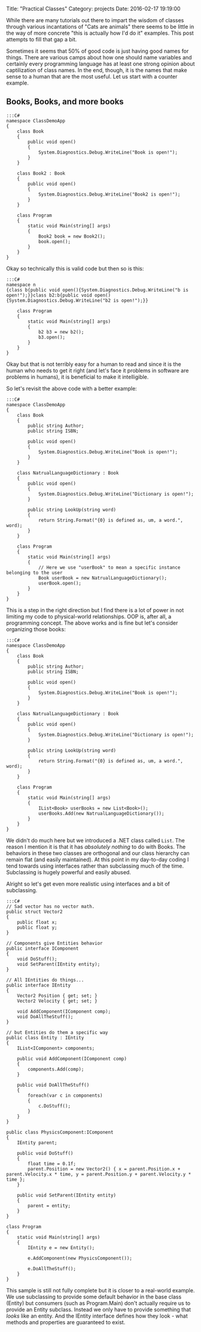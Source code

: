 Title: "Practical Classes"
Category: projects
Date: 2016-02-17 19:19:00

While there are many tutorials out there to impart the wisdom of classes through various incantations of "Cats are animals" there seems to be little in the way of more concrete "this is actually how I'd do it" examples.  This post attempts to fill that gap a bit.

Sometimes it seems that 50% of good code is just having good names for things.  There are various camps about how one should name variables and certainly every programming language has at least one strong opinion about captilization of class names.  In the end, though, it is the names that make sense to a human that are the most useful.  Let us start with a counter example.

## Books, Books, and more books

    :::C#
    namespace ClassDemoApp
    {
        class Book
        {
            public void open()
            {
                System.Diagnostics.Debug.WriteLine("Book is open!");
            }
        }

        class Book2 : Book
        {
            public void open()
            {
                System.Diagnostics.Debug.WriteLine("Book2 is open!");
            }
        }

        class Program
        {
            static void Main(string[] args)
            {
                Book2 book = new Book2();
                book.open();
            }
        }
    }

Okay so technically this is valid code but then so is this:

    :::C#
    namespace n
    {class b{public void open(){System.Diagnostics.Debug.WriteLine("b is open!");}}class b2:b{public void open(){System.Diagnostics.Debug.WriteLine("b2 is open!");}}

        class Program
        {
            static void Main(string[] args)
            {
                b2 b3 = new b2();
                b3.open();
            }
        }
    }

Okay but that is not terribly easy for a human to read and since it is the human who needs to get it right (and let's face it problems in software are problems in humans), it is beneficial to make it intelligible.

So let's revisit the above code with a better example:

    :::C#
    namespace ClassDemoApp
    {
        class Book
        {
            public string Author;
            public string ISBN;

            public void open()
            {
                System.Diagnostics.Debug.WriteLine("Book is open!");
            }
        }

        class NatrualLanguageDictionary : Book
        {
            public void open()
            {
                System.Diagnostics.Debug.WriteLine("Dictionary is open!");
            }

            public string LookUp(string word)
            {
                return String.Format("{0} is defined as, um, a word.", word);
            }
        }

        class Program
        {
            static void Main(string[] args)
            {
                // Here we use "userBook" to mean a specific instance belonging to the user
                Book userBook = new NatrualLanguageDictionary();
                userBook.open();
            }
        }
    }

This is a step in the right direction but I find there is a lot of power in not limiting my code to physical-world relationships.  OOP is, after all, a programming concept.  The above works and is fine but let's consider organizing those books:

    :::C#
    namespace ClassDemoApp
    {
        class Book
        {
            public string Author;
            public string ISBN;

            public void open()
            {
                System.Diagnostics.Debug.WriteLine("Book is open!");
            }
        }

        class NatrualLanguageDictionary : Book
        {
            public void open()
            {
                System.Diagnostics.Debug.WriteLine("Dictionary is open!");
            }

            public string LookUp(string word)
            {
                return String.Format("{0} is defined as, um, a word.", word);
            }
        }

        class Program
        {
            static void Main(string[] args)
            {
                IList<Book> userBooks = new List<Book>();
                userBooks.Add(new NatrualLanguageDictionary());
            }
        }
    }

We didn't do much here but we introduced a .NET class called `List`.  The reason I mention it is that it has *absolutely nothing* to do with Books.  The behaviors in these two classes are orthogonal and our class hierarchy can remain flat (and easily maintained).  At this point in my day-to-day coding I tend towards using interfaces rather than subclassing much of the time.  Subclassing is hugely powerful and easily abused.

Alright so let's get even more realistic using interfaces and a bit of subclassing.

    :::C#
    // Sad vector has no vector math.
    public struct Vector2
    {
        public float x;
        public float y;
    }

    // Components give Entities behavior
    public interface IComponent
    {
        void DoStuff();
        void SetParent(IEntity entity);
    }

    // All IEntities do things...
    public interface IEntity
    {
        Vector2 Position { get; set; }
        Vector2 Velocity { get; set; }

        void AddComponent(IComponent comp);
        void DoAllTheStuff();
    }

    // but Entities do them a specific way
    public class Entity : IEntity
    {
        IList<IComponent> components;

        public void AddComponent(IComponent comp)
        {
            components.Add(comp);
        }

        public void DoAllTheStuff()
        {
            foreach(var c in components)
            {
                c.DoStuff();
            }
        }
    }

    public class PhysicsComponent:IComponent
    {
        IEntity parent;

        public void DoStuff()
        {
            float time = 0.1f;
            parent.Position = new Vector2() { x = parent.Position.x + parent.Velocity.x * time, y = parent.Position.y + parent.Velocity.y * time };
        }

        public void SetParent(IEntity entity)
        {
            parent = entity;
        }
    }

    class Program
    {
        static void Main(string[] args)
        {
            IEntity e = new Entity();

            e.AddComponent(new PhysicsComponent());

            e.DoAllTheStuff();
        }
    }

This sample is still not fully complete but it is closer to a real-world example.  We use subclassing to provide some default behavior in the base class (Entity) but consumers (such as Program.Main) don't actually require us to provide an Entity subclass.  Instead we only have to provide something that *looks* like an entity.  And the IEntity interface defines how they look - what methods and properties are guaranteed to exist.
